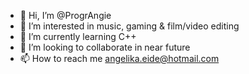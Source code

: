 - 👋 Hi, I’m @ProgrAngie
- 👀 I’m interested in music, gaming & film/video editing
- 🌱 I’m currently learning C++ 
- 💞️ I’m looking to collaborate in near future
- 📫 How to reach me angelika.eide@hotmail.com

<!---
ProgrAngie/ProgrAngie is a ✨ special ✨ repository because its `README.md` (this file) appears on your GitHub profile.
You can click the Preview link to take a look at your changes.
--->
